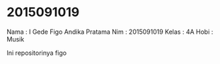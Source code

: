 # 2015091019

Nama  : I Gede Figo Andika Pratama
Nim   : 2015091019
Kelas : 4A
Hobi  : Musik

Ini repositorinya figo
